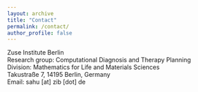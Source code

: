 ```yaml
---
layout: archive
title: "Contact"
permalink: /contact/
author_profile: false
---
```

Zuse Institute Berlin<br>
Research group: Computational Diagnosis and Therapy Planning<br>
Division: Mathematics for Life and Materials Sciences<br>
Takustraße 7, 14195 Berlin, Germany<br>
Email: sahu [at] zib [dot] de

